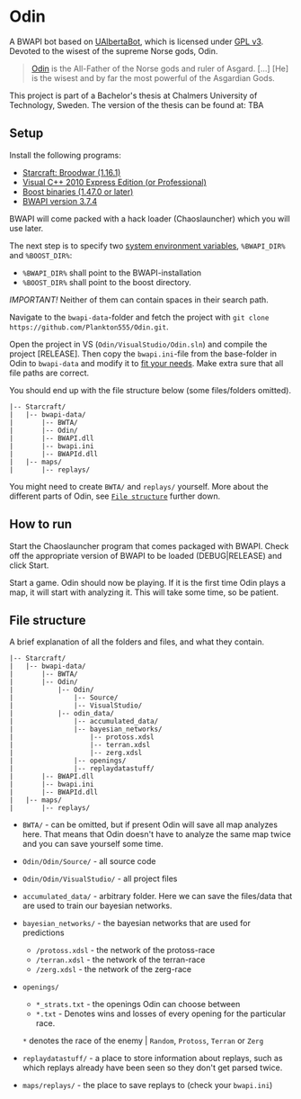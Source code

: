 Odin
====

A BWAPI bot based on [UAlbertaBot](http://code.google.com/p/ualbertabot/), which is licensed under [GPL v3](http://www.gnu.org/licenses/gpl.html). 
Devoted to the wisest of the supreme Norse gods, Odin.

> [Odin](http://www.comicvine.com/odin/4005-3507/) is the All-Father of the Norse gods and ruler of Asgard. [...] [He] is the wisest and by far the most powerful of the Asgardian Gods.


This project is part of a Bachelor's thesis at Chalmers University of Technology, Sweden. 
The version of the thesis can be found at: TBA

Setup
----

Install the following programs:

* [Starcraft: Broodwar (1.16.1)](http://us.blizzard.com/en-us/games/sc/)
* [Visual C++ 2010 Express Edition (or Professional)](http://www.visualstudio.com/downloads/download-visual-studio-vs#d-2010-express)
* [Boost binaries (1.47.0 or later)](http://sourceforge.net/projects/boost/files/boost-binaries/1.55.0/boost_1_55_0-msvc-9.0-32.exe/download)
* [BWAPI version 3.7.4](http://code.google.com/p/bwapi/downloads/list)

BWAPI will come packed with a hack loader (Chaoslauncher) which you will use later.

The next step is to specify two [system environment variables](http://code.google.com/p/ualbertabot/wiki/Instructions#Prerequisites), `%BWAPI_DIR%` and `%BOOST_DIR%`:
* `%BWAPI_DIR%` shall point to the BWAPI-installation 
* `%BOOST_DIR%` shall point to the boost directory.

_IMPORTANT!_ Neither of them can contain spaces in their search path.

Navigate to the `bwapi-data`-folder and fetch the project with `git clone https://github.com/Plankton555/Odin.git`.

Open the project in VS (`Odin/VisualStudio/Odin.sln`) and compile the project [RELEASE]. Then copy the `bwapi.ini`-file from the base-folder in Odin to `bwapi-data` and modify it to [fit your needs](http://code.google.com/p/bwapi/wiki/MenuAutomation). Make extra sure that all file paths are correct.

You should end up with the file structure below (some files/folders omitted).

    |-- Starcraft/
    |   |-- bwapi-data/
    |       |-- BWTA/
    |       |-- Odin/
    |       |-- BWAPI.dll
    |       |-- bwapi.ini
    |       |-- BWAPId.dll
    |   |-- maps/
    |       |-- replays/

You might need to create `BWTA/` and `replays/` yourself.
More about the different parts of Odin, see [`File structure`](README.md#file-structure) further down.

How to run
----

Start the Chaoslauncher program that comes packaged with BWAPI. Check off the appropriate version of BWAPI to be loaded (DEBUG|RELEASE) and click Start.

Start a game. Odin should now be playing. If it is the first time Odin plays a map, it will start with analyzing it. This will take some time, so be patient.


File structure
----

A brief explanation of all the folders and files, and what they contain.

    |-- Starcraft/
    |   |-- bwapi-data/
    |       |-- BWTA/
    |       |-- Odin/
    |           |-- Odin/
    |               |-- Source/
    |               |-- VisualStudio/
    |           |-- odin_data/
    |               |-- accumulated_data/
    |               |-- bayesian_networks/
    |                   |-- protoss.xdsl
    |                   |-- terran.xdsl
    |                   |-- zerg.xdsl
    |               |-- openings/
    |               |-- replaydatastuff/
    |       |-- BWAPI.dll
    |       |-- bwapi.ini
    |       |-- BWAPId.dll
    |   |-- maps/
    |       |-- replays/
    
    
* `BWTA/` - can be omitted, but if present Odin will save all map analyzes here. That means that Odin doesn't have to analyze the same map twice and you can save yourself some time.
* `Odin/Odin/Source/` - all source code
* `Odin/Odin/VisualStudio/` - all project files
* `accumulated_data/` - arbitrary folder. Here we can save the files/data that are used to train our bayesian networks.
* `bayesian_networks/` - the bayesian networks that are used for predictions
    * `/protoss.xdsl` - the network of the protoss-race
    * `/terran.xdsl` - the network of the terran-race
    * `/zerg.xdsl` - the network of the zerg-race 
* `openings/` 
    * `*_strats.txt` - the openings Odin can choose between
    * `*.txt` - Denotes wins and losses of every opening for the particular race. 
    
    `*` denotes the race of the enemy | `Random`, `Protoss`, `Terran` or `Zerg`
* `replaydatastuff/` - a place to store information about replays, such as which replays already have been seen so they don't get parsed twice.
* `maps/replays/` - the place to save replays to (check your `bwapi.ini`)

